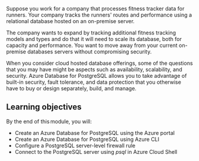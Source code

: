 Suppose you work for a company that processes fitness tracker data for runners. Your company tracks the runners' routes and performance using a relational database hosted on an on-premise server.

The company wants to expand by tracking additional fitness tracking models and types and do that it will need to scale its database, both for capacity and performance. You want to move away from your current on-premise databases servers without compromising security.

When you consider cloud hosted database offerings, some of the questions that you may have might be aspects such as availability, scalability, and security. Azure Database for PostgreSQL allows you to take advantage of built-in security, fault tolerance, and data protection that you otherwise have to buy or design separately, build, and manage.

## Learning objectives

By the end of this module, you will:

- Create an Azure Database for PostgreSQL using the Azure portal
- Create an Azure Database for PostgreSQL using Azure CLI
- Configure a PostgreSQL server-level firewall rule
- Connect to the PostgreSQL server using _psql_ in Azure Cloud Shell
